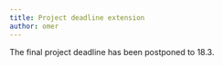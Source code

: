 ```yaml
---
title: Project deadline extension
author: omer
---
```


The final project deadline has been postponed to 18.3.
